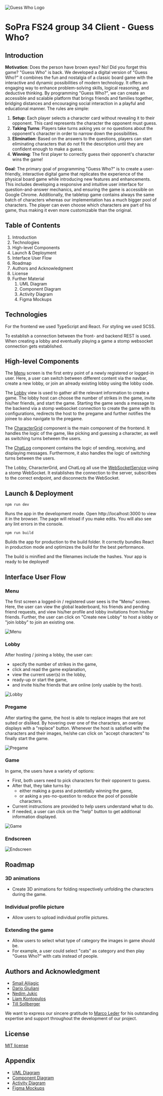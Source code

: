 <p>
  <img src="public/favicon.ico" alt="Guess Who Logo">
</p>

# SoPra FS24 group 34 Client - Guess Who?

## Introduction

**Motivation**: Does the person have brown eyes? No! Did you forget this game? "Guess Who" is back. We developed a digital version of "Guess Who?" it combines the fun and nostalgia of a classic board game with the interactive and dynamic possibilities of modern technology. It offers an engaging way to enhance problem-solving skills, logical reasoning, and deductive thinking. By programming "Guess Who?", we can create an accessible and scalable platform that brings friends and families together, bridging distances and encouraging social interaction in a playful and educational manner.
The rules are simple:
1. **Setup**:  Each player selects a character card without revealing it to their opponent. This card represents the character the opponent must guess.
2. **Taking Turns**: Players take turns asking yes or no questions about the opponent's character in order to narrow down the possibilities.
3. **Elimination**: Based on the answers to the questions, players can start eliminating characters that do not fit the description until they are confident enough to make a guess.
4. **Winning**: The first player to correctly guess their opponent's character wins the game!

**Goal**: The primary goal of programming "Guess Who?" is to create a user-friendly, interactive digital game that replicates the experience of the physical board game while introducing new features and enhancements. This includes developing a responsive and intuitive user interface for question-and-answer mechanics, and ensuring the game is accessible on Google Chrome. Additionally, the tabletop game contains always the same batch of characters whereas our implementation has a much bigger pool of characters. The player can even choose which characters are part of his game, thus making it even more customizable than the original.

## Table of Contents

1. Introduction
2. Technologies
3. High-level Components
4. Launch & Deployment
5. Interface User Flow
6. Roadmap
7. Authors and Acknowledgment
8. License
9. Further Material
   1. UML Diagram
   2. Component Diagram
   3. Activity Diagram
   4. Figma Mockups

## Technologies

For the frontend we used TypeScript and React. For styling we used SCSS.

To establish a connection between the front- and backend REST is used. When creating a lobby and eventually playing a game a stomp websocket connection gets established.

## High-level Components

The [Menu](https://github.com/sopra-fs24-group-34/sopra-fs24-group-34-client/blob/main/src/components/views/Menu.tsx) screen is the first entry point of a newly registered or logged-in user. Here, a user can switch between different content via the navbar, create a new lobby, or join an already existing lobby using the lobby code.

The [Lobby](https://github.com/sopra-fs24-group-34/sopra-fs24-group-34-client/blob/main/src/components/views/Lobby.tsx) view is used to gather all the relevant information to create a game. The lobby host can choose the number of strikes in the game, invite his/her friends, and start the game. Starting the game sends a message to the backend via a stomp websocket connection to create the game with its configurations, redirects the host to the pregame and further notifies the joinee to also navigate to the pregame. 

The [CharacterGrid](https://github.com/sopra-fs24-group-34/sopra-fs24-group-34-client/blob/main/src/components/views/Game-components/CharacterGrid.tsx) component is the main component of the frontend. It handles the logic of the game, like picking and guessing a character, as well as switching turns between the users.

The [ChatLog](https://github.com/sopra-fs24-group-34/sopra-fs24-group-34-client/blob/main/src/components/views/Game-components/ChatLog.tsx) component contains the logic of sending, receiving, and displaying messages. Furthermore, it also handles the logic of switching turns between the users.

The Lobby, CharacterGrid, and ChatLog all use the [WebSocketService](https://github.com/sopra-fs24-group-34/sopra-fs24-group-34-client/blob/main/src/components/views/WebSocketService.tsx) using a stomp WebSocket. It establishes the connection to the server, subscribes to the correct endpoint, and disconnects the WebSocket. 

## Launch & Deployment

`npm run dev`

Runs the app in the development mode. Open http://localhost:3000 to view it in the browser. The page will reload if you make edits. You will also see any lint errors in the console.

`npm run build`

Builds the app for production to the build folder. It correctly bundles React in production mode and optimizes the build for the best performance.

The build is minified and the filenames include the hashes. Your app is ready to be deployed!

## Interface User Flow

### Menu

The first screen a logged-in / registered user sees is the "Menu" screen. Here, the user can view the global leaderboard, his friends and pending friend requests, and view his/her profile and lobby invitations from his/her friends. Further, the user can click on "Create new Lobby" to host a lobby or "join lobby" to join an existing one.

![Menu](img_README/Menu.png)

### Lobby

After hosting / joining a lobby, the user can:

- specify the number of strikes in the game,
- click and read the game explanation,
- view the current user(s) in the lobby,
- ready-up or start the game,
- and invite his/he friends that are online (only usable by the host).

![Lobby](img_README/Lobby.png)

### Pregame

After starting the game, the host is able to replace images that are not suited or disliked. By hovering over one of the characters, an overlay displays with a "replace" button.
Whenever the host is satisfied with the characters and their images, he/she can click on "accept characters" to finally start the game.

![Pregame](img_README/Pregame.png)

### Game

In game, the users have a variety of options:
 - First, both users need to pick characters for their opponent to guess.
 - After that, they take turns by:
    - either making a guess and potentially winning the game,
    - or asking a yes-no-question to reduce the pool of possible characters.
- Current instructions are provided to help users understand what to do.
- If needed, a user can click on the "help" button to get additional information displayed.

![Game](img_README/Game.png)

### Endscreen

![Endscreen](img_README/Endscreen.png)

## Roadmap

### 3D animations 
- Create 3D animations for folding respectively unfolding the characters during the game.

### Individual profile picture
- Allow users to upload individual profile pictures.

### Extending the game
- Allow users to select what type of category the images in game should be. 
- For example, a user could select "cats" as category and then play "Guess Who?" with cats instead of people.


## Authors and Acknowledgment

- [Smail Alijagic](https://www.github.com/smailalijagic)
- [Dario Giuliani](https://github.com/DarioTheCoder)
- [Nedim Jukic](https://github.com/nedim-j)
- [Liam Kontopulos](https://github.com/LiamK21)
- [Till Sollberger](https://github.com/Tillsollberger)

We want to express our sincere gratitude to [Marco Leder](https://www.github.com/marcoleder) for his outstanding expertise and support throughout the development of our project.

## License

[MIT license](https://github.com/sopra-fs24-group-34/sopra-fs24-group-34-client/blob/main/LICENSE)

## Appendix

- [UML Diagram](https://lucid.app/lucidchart/bdc43c7c-3a02-4163-9724-150a430a899a/edit?invitationId=inv_7c71d23b-ad34-4ca4-b878-67235064b5df&page=0_0#)
- [Component Diagram](https://lucid.app/lucidchart/49acbc96-3e66-4064-99c4-4174bcf3b833/edit?invitationId=inv_56df17db-d1b8-4ae0-b4c8-e27462ec2213&page=0_0#)
- [Activity Diagram](https://lucid.app/lucidchart/e5d280ab-f80c-4e6c-8c0b-7544ba9b8936/edit?invitationId=inv_10376661-1660-47e2-b32b-fbf7d82989de&page=0_0#)
- [Figma Mockups](https://www.figma.com/file/b6orEYoJfIJ8n25mSPVsY7/Untitled?type=design&node-id=0-1&mode=design&t=ch054pYdPzTn8U1s-0)
